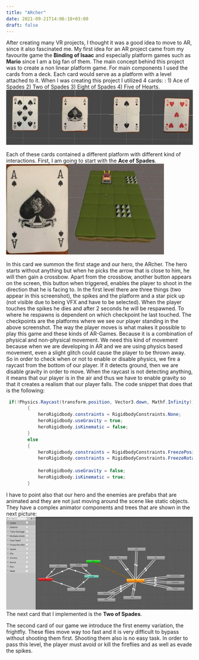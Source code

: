 ```yaml
---
title: "ARcher"
date: 2021-09-21T14:06:18+03:00
draft: false
---
```


After creating many VR projects, I thought it was a good idea to move to AR, since it also fascinated me. My first idea for an AR project came from my favourite game the **Binding of Isaac** and especially platform games such as **Mario** since I am a big fan of them.
The main concept behind this project was to create a non linear platform game. For main components I used the cards from a deck.
Each card would serve as a platform with a level attached to it. When I was creating this project I utilized 4 cards: : 1) Ace of Spades 2) Two of Spades 3) Eight of Spades 4) Five of Hearts.
![alt text](https://raw.githubusercontent.com/petrosKon/Kontrazis/master/static/images/ARCher%20-%20Cards.JPG)

Each of these cards contained a different platform with different kind of interactions. First, I am going to start with the **Ace of Spades**.
![alt text](https://raw.githubusercontent.com/petrosKon/Kontrazis/master/static/images/ARCher%20-%20Ace%20Of%20Spades.JPG)

In this card we summon the first stage and our hero, the ARcher. The hero starts without anything but
when he picks the arrow that is close to him, he will then gain a crossbow. Apart from the crossbow,
another button appears on the screen, this button when triggered, enables the player to shoot in the
direction that he is facing to. In the first level there are three things (two appear in this screenshot),
the spikes and the platform and a star pick up (not visible due to being VFX and have to be selected).
When the player touches the spikes he dies and after 2 seconds he will be respawned. To where he
respawns is dependent on which checkpoint he last touched. The checkpoints are the platforms where
we see our player standing in the above screenshot. 
The way the player moves is what makes it possible to play this game and these kinds of AR-Games. Because it is a combination of physical and non-physical movement. We need this kind of movement because when we are developing in AR and we are using physics based movement,
even a slight glitch could cause the player to be thrown away. So in order to check when or not to enable or disable physics, we fire a raycast from the bottom of our player. If it detects ground, then we are disable gravity in order to move. When the raycast is not detecting anything, it means that 
our player is in the air and thus we have to enable gravity so that it creates a realism that our player falls. The code snippet that does that is the following:
```C#
 if(!Physics.Raycast(transform.position, Vector3.down, Mathf.Infinity))
        {
            heroRigidbody.constraints = RigidbodyConstraints.None;
            heroRigidbody.useGravity = true;
            heroRigidbody.isKinematic = false;
        }
        else
        {
            heroRigidbody.constraints = RigidbodyConstraints.FreezePositionY;
            heroRigidbody.constraints = RigidbodyConstraints.FreezeRotationX | RigidbodyConstraints.FreezeRotationZ;

            heroRigidbody.useGravity = false;
            heroRigidbody.isKinematic = true;
        }
```
I have to point also that our hero and the enemies are prefabs that are animated and they are not just moving around the scene like static objects. They have a complex animator components and trees that are shown in the next picture:
![alt text](https://raw.githubusercontent.com/petrosKon/Kontrazis/master/static/images/ARCher%20-%20Animation%20Tree.JPG)
The next card that I implemented is the **Two of Spades**.

The second card of our game we introduce the first enemy variation, the frightfly. These flies move
way too fast and it is very difficult to bypass without shooting them first. Shooting them also is no easy
task. In order to pass this level, the player must avoid or kill the fireflies and as well as evade the spikes.



